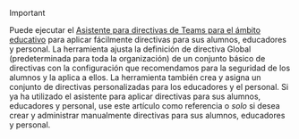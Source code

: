 > [!IMPORTANT]
> Puede ejecutar el [Asistente para directivas de Teams para el ámbito educativo](../easy-policy-setup-edu.md) para aplicar fácilmente directivas para sus alumnos, educadores y personal. La herramienta ajusta la definición de directiva Global (predeterminada para toda la organización) de un conjunto básico de directivas con la configuración que recomendamos para la seguridad de los alumnos y la aplica a ellos. La herramienta también crea y asigna un conjunto de directivas personalizadas para los educadores y el personal. Si ya ha utilizado el asistente para aplicar directivas para sus alumnos, educadores y personal, use este artículo como referencia o *solo* si desea crear y administrar manualmente directivas para sus alumnos, educadores y personal.
